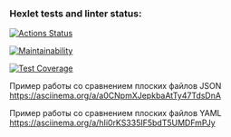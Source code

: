 ### Hexlet tests and linter status:

[![Actions Status](https://github.com/val-litvinenko/frontend-project-46/workflows/hexlet-check/badge.svg)](https://github.com/val-litvinenko/frontend-project-46/actions)

[![Maintainability](https://api.codeclimate.com/v1/badges/c731c942768d101ce594/maintainability)](https://codeclimate.com/github/val-litvinenko/frontend-project-46/maintainability)

[![Test Coverage](https://api.codeclimate.com/v1/badges/c731c942768d101ce594/test_coverage)](https://codeclimate.com/github/val-litvinenko/frontend-project-46/test_coverage)

Пример работы со сравнением плоских файлов JSON
https://asciinema.org/a/a0CNpmXJepkbaAtTy47TdsDnA

Пример работы со сравнением плоских файлов YAML
https://asciinema.org/a/hIi0rKS335IF5bdT5UMDFmPJy
